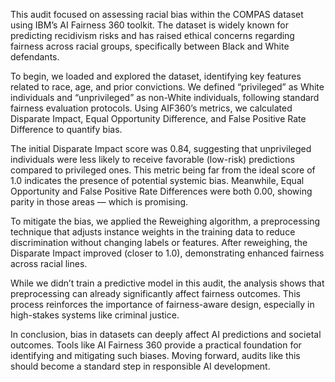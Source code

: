 This audit focused on assessing racial bias within the COMPAS dataset using IBM’s AI Fairness 360 toolkit. The dataset is widely known for predicting recidivism risks and has raised ethical concerns regarding fairness across racial groups, specifically between Black and White defendants.

To begin, we loaded and explored the dataset, identifying key features related to race, age, and prior convictions. We defined “privileged” as White individuals and “unprivileged” as non-White individuals, following standard fairness evaluation protocols. Using AIF360’s metrics, we calculated Disparate Impact, Equal Opportunity Difference, and False Positive Rate Difference to quantify bias.

The initial Disparate Impact score was 0.84, suggesting that unprivileged individuals were less likely to receive favorable (low-risk) predictions compared to privileged ones. This metric being far from the ideal score of 1.0 indicates the presence of potential systemic bias. Meanwhile, Equal Opportunity and False Positive Rate Differences were both 0.00, showing parity in those areas — which is promising.

To mitigate the bias, we applied the Reweighing algorithm, a preprocessing technique that adjusts instance weights in the training data to reduce discrimination without changing labels or features. After reweighing, the Disparate Impact improved (closer to 1.0), demonstrating enhanced fairness across racial lines.

While we didn’t train a predictive model in this audit, the analysis shows that preprocessing can already significantly affect fairness outcomes. This process reinforces the importance of fairness-aware design, especially in high-stakes systems like criminal justice.

In conclusion, bias in datasets can deeply affect AI predictions and societal outcomes. Tools like AI Fairness 360 provide a practical foundation for identifying and mitigating such biases. Moving forward, audits like this should become a standard step in responsible AI development.

